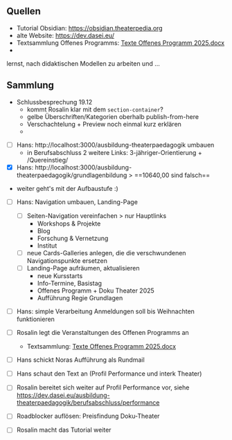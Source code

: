 
## Quellen
- Tutorial Obsidian: https://obsidian.theaterpedia.org
- alte Website: https://dev.dasei.eu/
- Textsammlung Offenes Programms: [Texte Offenes Programm 2025.docx](https://dasei.sharepoint.com/:w:/r/sites/Institutsleitung/Freigegebene%20Dokumente/PR/Website/Texte%20Offenes%20Programm%202025.docx?d=w60a4b85227b74f52b2a73d8605aa45ac&csf=1&web=1&e=L9vAJx)
- 

lernst, nach didaktischen Modellen zu arbeiten und ...

## Sammlung
- Schlussbesprechung 19.12
	- kommt Rosalin klar mit dem `section-container`?
	- gelbe Überschriften/Kategorien oberhalb publish-from-here
	- Verschachtelung + Preview noch einmal kurz erklären
	- 
- [ ] Hans: http://localhost:3000/ausbildung-theaterpaedagogik umbauen
	- in Berufsabschluss 2 weitere Links: 3-jähriger-Orientierung + /Quereinstieg/
- [x] Hans: http://localhost:3000/ausbildung-theaterpaedagogik/grundlagenbildung > ==10640,00 sind falsch==
- weiter geht's mit der Aufbaustufe :)
- [ ] Hans: Navigation umbauen, Landing-Page
	- [ ] Seiten-Navigation vereinfachen > nur Hauptlinks
		- Workshops & Projekte 
		- Blog 
		- Forschung & Vernetzung 
		- Institut 
	- [ ] neue Cards-Galleries anlegen, die die verschwundenen Navigationspunkte ersetzen
	- [ ] Landing-Page aufräumen, aktualisieren
		- neue Kursstarts 
		- Info-Termine, Basistag 
		- Offenes Programm + Doku Theater 2025 
		- Aufführung Regie Grundlagen
- [ ] Hans: simple Verarbeitung Anmeldungen soll bis Weihnachten funktionieren
- [ ] Rosalin legt die Veranstaltungen des Offenen Programms an
	- Textsammlung: [Texte Offenes Programm 2025.docx](https://dasei.sharepoint.com/:w:/r/sites/Institutsleitung/Freigegebene%20Dokumente/PR/Website/Texte%20Offenes%20Programm%202025.docx?d=w60a4b85227b74f52b2a73d8605aa45ac&csf=1&web=1&e=L9vAJx)
- [ ] Hans schickt Noras Aufführung als Rundmail
- [ ] Hans schaut den Text an (Profil Performance und interk Theater)
- [ ] Rosalin bereitet sich weiter auf Profil Performance vor, siehe https://dev.dasei.eu/ausbildung-theaterpaedagogik/berufsabschluss/performance
- [ ] Roadblocker auflösen: Preisfindung Doku-Theater 
- [ ] Rosalin macht das Tutorial weiter


